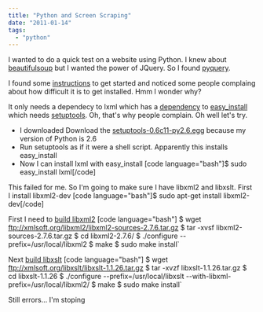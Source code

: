 ```yaml
---
title: "Python and Screen Scraping"
date: "2011-01-14"
tags: 
  - "python"
---
```


I wanted to do a quick test on a website using Python. I knew about [beautifulsoup](http://www.crummy.com/software/BeautifulSoup) but I wanted the power of JQuery. So I found [pyquery](http://pypi.python.org/pypi/pyquery).

I found some [instructions](http://blog.jeffbalogh.org/post/89619207/pyquery-a-jquery-like-library-for-python) to get started and noticed some people complaing about how difficult it is to get installed. Hmm I wonder why?

It only needs a dependecy to lxml which has a [dependency](http://codespeak.net/lxml/installation.html) to [easy\_install](http://peak.telecommunity.com/DevCenter/EasyInstall#installing-easy-install) which needs [setuptools](http://pypi.python.org/pypi/setuptools#downloads). Oh, that's why people complain. Oh well let's try.

- I downloaded Download the [setuptools-0.6c11-py2.6.egg](http://pypi.python.org/pypi/setuptools#downloads) because my version of Python is 2.6
- Run setuptools as if it were a shell script. Apparently this installs easy\_install
- Now I can install lxml with easy\_install \[code language="bash"\]$ sudo easy\_install lxml\[/code\]

This failed for me. So I'm going to make sure I have libxml2 and libxslt. First I install libxml2-dev \[code language="bash"\]$ sudo apt-get install libxml2-dev\[/code\]

First I need to [build libxml2](http://www.techsww.com/tutorials/libraries/libxml/installation/installing_libxml_on_ubuntu_linux.php) \[code language="bash"\] $ wget ftp://xmlsoft.org/libxml2/libxml2-sources-2.7.6.tar.gz $ tar -xvsf libxml2-sources-2.7.6.tar.gz $ cd libxml2-2.7.6/ $ ./configure --prefix=/usr/local/libxml2 $ make $ sudo make install`

Next [build libxslt](http://www.techsww.com/tutorials/libraries/libxslt/installation/installing_libxslt_on_ubuntu_linux.php) \[code language="bash"\] $ wget ftp://xmlsoft.org/libxslt/libxslt-1.1.26.tar.gz $ tar -xvzf libxslt-1.1.26.tar.gz $ cd libxslt-1.1.26 $ ./configure --prefix=/usr/local/libxslt --with-libxml-prefix=/usr/local/libxml2/ $ make $ sudo make install`

Still errors... I'm stoping
